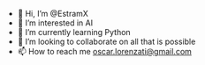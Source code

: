 - 👋 Hi, I’m @EstramX
- 👀 I’m interested in AI
- 🌱 I’m currently learning Python
- 💞️ I’m looking to collaborate on all that is possible
- 📫 How to reach me oscar.lorenzati@gmail.com

<!---

Estramx/Estramx is a ✨ special ✨ repository because its `README.md` (this file) appears on your GitHub profile.
You can click the Preview link to take a look at your changes.
--->
